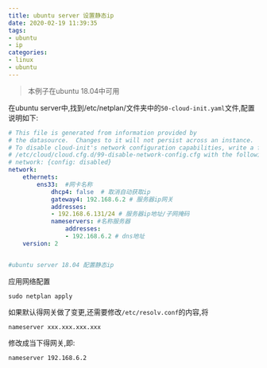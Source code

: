 ```yaml
---
title: ubuntu server 设置静态ip
date: 2020-02-19 11:39:35
tags: 
- ubuntu
- ip
categories: 
- linux
- ubuntu
---
```

> 本例子在ubuntu 18.04中可用

在ubuntu server中,找到/etc/netplan/文件夹中的`50-cloud-init.yaml`文件,配置说明如下:

```yaml
# This file is generated from information provided by
# the datasource.  Changes to it will not persist across an instance.
# To disable cloud-init's network configuration capabilities, write a file
# /etc/cloud/cloud.cfg.d/99-disable-network-config.cfg with the following:
# network: {config: disabled}
network:
    ethernets:
        ens33:  #网卡名称
            dhcp4: false  # 取消自动获取ip
            gateway4: 192.168.6.2 # 服务器ip网关
            addresses:
            - 192.168.6.131/24 # 服务器ip地址/子网掩码
            nameservers: #名称服务器
                addresses: 
                - 192.168.6.2 # dns地址
    version: 2


#ubuntu server 18.04 配置静态ip

```

应用网络配置

```shell
sudo netplan apply
```

如果默认得网关做了变更,还需要修改`/etc/resolv.conf`的内容,将
```
nameserver xxx.xxx.xxx.xxx
```
修改成当下得网关,即:

```
nameserver 192.168.6.2
```
